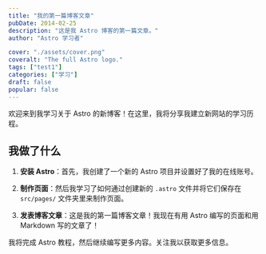 ```yaml
---
title: "我的第一篇博客文章"
pubDate: 2014-02-25
description: "这是我 Astro 博客的第一篇文章。"
author: "Astro 学习者"

cover: "./assets/cover.png"
coveralt: "The full Astro logo."
tags: ["test1"]
categories: ["学习"]
draft: false
popular: false
---
```


欢迎来到我学习关于 Astro 的新博客！在这里，我将分享我建立新网站的学习历程。

## 我做了什么

1.  **安装 Astro**：首先，我创建了一个新的 Astro 项目并设置好了我的在线账号。

2.  **制作页面**：然后我学习了如何通过创建新的 `.astro` 文件并将它们保存在 `src/pages/` 文件夹里来制作页面。

3.  **发表博客文章**：这是我的第一篇博客文章！我现在有用 Astro 编写的页面和用 Markdown 写的文章了！

我将完成 Astro 教程，然后继续编写更多内容。关注我以获取更多信息。
